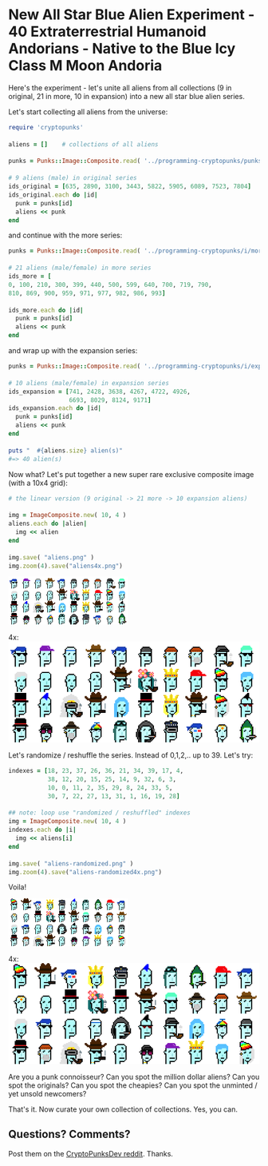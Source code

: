 # New All Star Blue Alien Experiment - 40 Extraterrestrial Humanoid Andorians - Native to the Blue Icy Class M Moon Andoria


Here's the experiment - let's unite all aliens from all collections (9 in original, 21 in more, 10 in expansion) into a new
all star blue alien series.



Let's start collecting all aliens from the universe:


``` ruby
require 'cryptopunks'

aliens = []    # collections of all aliens

punks = Punks::Image::Composite.read( '../programming-cryptopunks/punks.png' )

# 9 aliens (male) in original series
ids_original = [635, 2890, 3100, 3443, 5822, 5905, 6089, 7523, 7804]
ids_original.each do |id|
  punk = punks[id]
  aliens << punk
end
```

and continue with the more series:


``` ruby
punks = Punks::Image::Composite.read( '../programming-cryptopunks/i/morepunks.png' )

# 21 aliens (male/female) in more series
ids_more = [
0, 100, 210, 300, 399, 440, 500, 599, 640, 700, 719, 790,
810, 869, 900, 959, 971, 977, 982, 986, 993]

ids_more.each do |id|
  punk = punks[id]
  aliens << punk
end
```

and wrap up with the expansion series:

``` ruby
punks = Punks::Image::Composite.read( '../programming-cryptopunks/i/expansionpunks.png' )

# 10 aliens (male/female) in expansion series
ids_expansion = [741, 2428, 3638, 4267, 4722, 4926,
                 6693, 8029, 8124, 9171]
ids_expansion.each do |id|
  punk = punks[id]
  aliens << punk
end

puts "  #{aliens.size} alien(s)"
#=> 40 alien(s)
```



Now what? Let's put together a new super rare exclusive composite image (with a 10x4 grid):


``` ruby
# the linear version (9 original -> 21 more -> 10 expansion aliens)

img = ImageComposite.new( 10, 4 )
aliens.each do |alien|
  img << alien
end

img.save( "aliens.png" )
img.zoom(4).save("aliens4x.png")
```

![](i/aliens.png)

4x: ![](i/aliens4x.png)



Let's randomize / reshuffle the series. Instead of 0,1,2,.. up to 39.
Let's try:

``` ruby
indexes = [18, 23, 37, 26, 36, 21, 34, 39, 17, 4,
           38, 12, 20, 15, 25, 14, 9, 32, 6, 3,
           10, 0, 11, 2, 35, 29, 8, 24, 33, 5,
           30, 7, 22, 27, 13, 31, 1, 16, 19, 28]

## note: loop use "randomized / reshuffled" indexes
img = ImageComposite.new( 10, 4 )
indexes.each do |i|
  img << aliens[i]
end

img.save( "aliens-randomized.png" )
img.zoom(4).save("aliens-randomized4x.png")
```

Voila!

![](i/aliens-randomized.png)

4x: ![](i/aliens-randomized4x.png)


Are you a punk connoisseur?  Can you spot the million dollar aliens?
Can you spot the originals? Can you spot the cheapies?
Can you spot the unminted / yet unsold newcomers?



That's it.  Now curate your own collection of collections. Yes, you can.

## Questions? Comments?

Post them on the [CryptoPunksDev reddit](https://old.reddit.com/r/CryptoPunksDev). Thanks.

